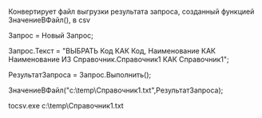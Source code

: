 Конвертирует файл выгрузки  результата запроса, созданный функцией ЗначениеВФайл(), в csv


 
Запрос = Новый Запрос;

Запрос.Текст = "ВЫБРАТЬ Код КАК Код, Наименование КАК Наименование ИЗ Справочник.Справочник1 КАК Справочник1";	

РезультатЗапроса = Запрос.Выполнить();	

ЗначениеВФайл("c:\temp\Справочник1.txt",РезультатЗапроса);



tocsv.exe c:\temp\Справочник1.txt
